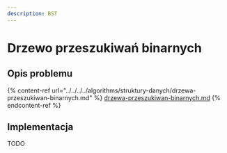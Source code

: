 ```yaml
---
description: BST
---
```


# Drzewo przeszukiwań binarnych

## Opis problemu

{% content-ref url="../../../../algorithms/struktury-danych/drzewa-przeszukiwan-binarnych.md" %}
[drzewa-przeszukiwan-binarnych.md](../../../../algorithms/struktury-danych/drzewa-przeszukiwan-binarnych.md)
{% endcontent-ref %}

## Implementacja

TODO
